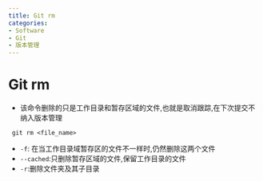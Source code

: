 ```yaml
---
title: Git rm
categories:
- Software
- Git
- 版本管理
---
```

# Git rm

- 该命令删除的只是工作目录和暂存区域的文件,也就是取消跟踪,在下次提交不纳入版本管理

```
 git rm <file_name>
```

- `-f`: 在当工作目录域暂存区的文件不一样时,仍然删除这两个文件
- `--cached`:只删除暂存区域的文件,保留工作目录的文件
- `-r`:删除文件夹及其子目录